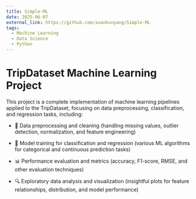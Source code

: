 ```yaml
---
title: Simple-ML
date: 2025-06-07
external_link: https://github.com/xuankunyang/Simple-ML
tags:
  - Machine Learning
  - Data Science
  - Python
---
```


# TripDataset Machine Learning Project

This project is a complete implementation of machine learning pipelines applied to the TripDataset, focusing on data preprocessing, classification, and regression tasks, including:

- 🧹 Data preprocessing and cleaning (handling missing values, outlier detection, normalization, and feature engineering)

- 🤖 Model training for classification and regression (various ML algorithms for categorical and continuous prediction tasks)

- 📊 Performance evaluation and metrics (accuracy, F1-score, RMSE, and other evaluation techniques)

- 🔍 Exploratory data analysis and visualization (insightful plots for feature relationships, distribution, and model performance)

<!--more-->